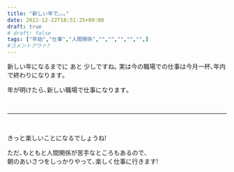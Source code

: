 ```yaml
---
title: "新しい年で｡｡｡"
date: 2022-12-22T18:51:25+09:00
draft: true
# draft: false
tags: ["年始","仕事","人間関係","","","","","",]
#コメントアウト?
---
```


新しい年になるまでに あと 少しですね｡
実は今の職場での仕事は今月一杯､年内で終わりになります｡

年が明けたら､新しい職場で仕事になります｡


&nbsp;
<!--more-->
----
&nbsp;

きっと楽しいことになるでしょうね!

ただ､もともと人間関係が苦手なところもあるので､  
朝のあいさつをしっかりやって､楽しく仕事に行きます!


<!--コメントアウト-->
<!--more-->
<!-- 

空白を入れたい時に使う
&nbsp;

-->